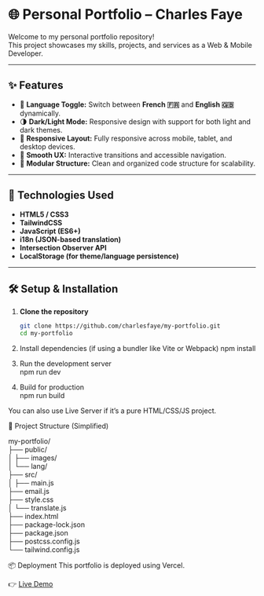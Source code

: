 # 🌐 Personal Portfolio – Charles Faye

Welcome to my personal portfolio repository!  
This project showcases my skills, projects, and services as a Web & Mobile Developer.

---

## ✨ Features

- 🔄 **Language Toggle:** Switch between **French 🇫🇷** and **English 🇬🇧** dynamically.
- 🌗 **Dark/Light Mode:** Responsive design with support for both light and dark themes.
- 📱 **Responsive Layout:** Fully responsive across mobile, tablet, and desktop devices.
- 🧠 **Smooth UX:** Interactive transitions and accessible navigation.
- 🧩 **Modular Structure:** Clean and organized code structure for scalability.

---


## 🚀 Technologies Used

- **HTML5 / CSS3**
- **TailwindCSS**
- **JavaScript (ES6+)**
- **i18n (JSON-based translation)**
- **Intersection Observer API**
- **LocalStorage (for theme/language persistence)**

---

## 🛠️ Setup & Installation

1. **Clone the repository**
   ```bash
   git clone https://github.com/charlesfaye/my-portfolio.git
   cd my-portfolio

2. Install dependencies (if using a bundler like Vite or Webpack)
 npm install

3. Run the development server <br>
   npm run dev 
4. Build for production <br>
   npm run build
   
You can also use Live Server if it’s a pure HTML/CSS/JS project.

📁 Project Structure (Simplified)

my-portfolio/ <br>
├── public/<br>
│   ├── images/<br>
│   └── lang/<br>
├── src/<br>
│   ├── main.js<br>
    ├── email.js<br>
    ├── style.css <br>
│   └── translate.js <br>
├── index.html <br>
├── package-lock.json <br>
├── package.json <br>
├── postcss.config.js <br>
└── tailwind.config.js

📦 Deployment
This portfolio is deployed using Vercel.

👉 [Live Demo](https://charles-simel-faye.vercel.app/)
